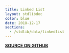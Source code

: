 ```yaml
---
title: Linked List
layout: stdlibdoc
color: blue
date: 2018-12-17
sections:
  - /stdlib/data/linkedlist
---
```


**[SOURCE ON GITHUB](https://github.com/wurstscript/WurstStdlib2/blob/master/wurst/data/LinkedList.wurst)**
